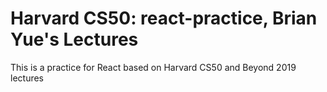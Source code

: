# Harvard CS50: react-practice, Brian Yue's Lectures
This is a practice for React based on Harvard CS50 and Beyond 2019 lectures

